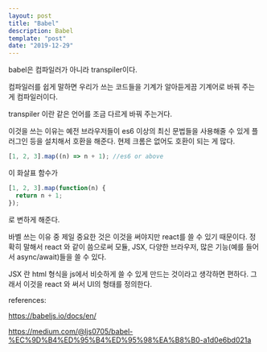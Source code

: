 ```yaml
---
layout: post
title: "Babel"
description: Babel
template: "post"
date: "2019-12-29"
---
```



babel은 컴파일러가 아니라 transpiler이다.  

컴파일러를 쉽게 말하면 우리가 쓰는 코드들을 기계가 알아듣게끔 기계어로 바꿔 주는 게 컴파일러이다.

transpiler 이란 같은 언어를 조금 다르게 바꿔 주는거다.

이것을 쓰는 이유는 예전 브라우저들이 es6 이상의 최신 문법들을 사용해줄 수 있게 플러그인 등을 설치해서 호환을 해준다. 현제 크롬은 없어도 호환이 되는 게 많다.

```javascript
[1, 2, 3].map((n) => n + 1); //es6 or above
```

이 화살표 함수가

```javascript
[1, 2, 3].map(function(n) {
  return n + 1;
});
```

로 변하게 해준다.

바벨 쓰는 이유 중 제일 중요한 것은 이것을 써야지만 react를 쓸 수 있기 때문이다. 정확히 말해서 react 와 같이 씀으로써 모듈, JSX, 다양한 브라우저, 많은 기능(예를 들어서 async/await)들을 쓸 수 있다.

JSX 란 html 형식을 js에서 비슷하게 쓸 수 있게 만드는 것이라고 생각하면 편하다. 그래서 이것을 react 와 써서 UI의 형태를 정의한다.


references:

<https://babeljs.io/docs/en/>

<https://medium.com/@ljs0705/babel-%EC%9D%B4%ED%95%B4%ED%95%98%EA%B8%B0-a1d0e6bd021a>